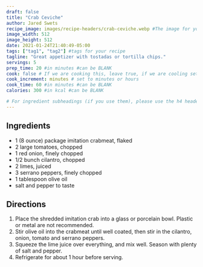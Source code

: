 ```yaml
---
draft: false
title: "Crab Ceviche"
author: Jared Swets
recipe_image: images/recipe-headers/crab-ceviche.webp #The image for your recipe
image_width: 512
image_height: 512
date: 2021-01-24T21:40:49-05:00
tags: ["tag1", "tag2"] #tags for your recipe
tagline: "Great appetizer with tostadas or tortilla chips."
servings: 5
prep_time: 20 #in minutes #can be BLANK
cook: false # If we are cooking this, leave true, if we are cooling set to false
cook_increment: minutes # set to minutes or hours
cook_time: 60 #in minutes #can be BLANK
calories: 300 #in kcal #can be BLANK

# For ingredient subheadings (if you use them), please use the h4 header.  For print view I have those elements targeted
---
```



## Ingredients

- 1 (8 ounce) package imitation crabmeat, flaked
- 2 large tomatoes, chopped
- 1 red onion, finely chopped
- 1/2 bunch cilantro, chopped
- 2 limes, juiced
- 3 serrano peppers, finely chopped
- 1 tablespoon olive oil
- salt and pepper to taste

## Directions

1. Place the shredded imitation crab into a glass or porcelain bowl. Plastic or metal are not recommended.
2. Stir olive oil into the crabmeat until well coated, then stir in the cilantro, onion, tomato and serrano peppers.
3. Squeeze the lime juice over everything, and mix well. Season with plenty of salt and pepper.
4. Refrigerate for about 1 hour before serving.
